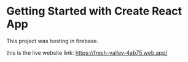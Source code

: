 # Getting Started with Create React App

This project was hosting in firebase.

this is the live website link: https://fresh-valley-4ab75.web.app/


